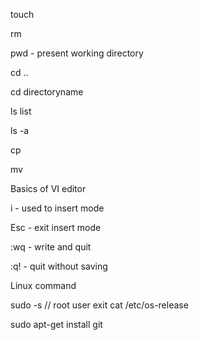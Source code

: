 touch

rm

pwd - present working directory

cd ..

cd directoryname

ls  list

ls -a 

cp

mv



Basics of VI editor

 i  - used to insert mode
 
 Esc - exit insert mode
 
 :wq - write and quit
 
 :q! - quit without saving

Linux command

 sudo -s  // root user
 exit
 cat /etc/os-release

 sudo apt-get install git


